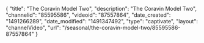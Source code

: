 {
    "title": "The Coravin Model Two",
    "description": "The Coravin Model Two",
    "channelid": "85595586",
    "videoid": "87557864",
    "date_created": "1491266289",
    "date_modified": "1491347492",
    "type": "captivate",
    "layout": "channelVideo",
    "url": "\/seasonal\/the-coravin-model-two\/85595586-87557864"
}